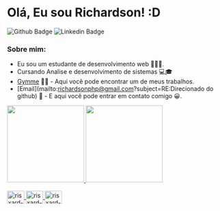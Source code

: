 # Olá, Eu sou Richardson! :D

![Github Badge](https://img.shields.io/badge/-Github-000?style=flat-square&logo=Github&logoColor=white&link=https://github.com/Risxard)
![Linkedin Badge](https://img.shields.io/badge/-LinkedIn-blue?style=flat-square&logo=Linkedin&logoColor=white&link=https://www.linkedin.com/in/richardson-ssouza//)

### Sobre mim:
- Eu sou um estudante de desenvolvimento web 👨🏾‍💻.
- Cursando Analise e desenvolvimento de sistemas 💻🎓
- [Gymme](https://risxard.github.io/Gymme/) 🏋️‍♀️ - Aqui você pode encontrar um de meus trabalhos.
- [Email](mailto:richardsonphp@gmail.com?subject=RE:Direcionado do github) 📧 - E aqui você pode entrar em contato comigo 😀.

 <div>
  <a href="https://github.com/risxard">
  <img height="180em" src="https://github-readme-stats.vercel.app/api?username=risxard&theme=blue-green"/>
  <img height="180em" src="https://github-readme-stats.vercel.app/api/top-langs/?username=risxard&theme=blue-green"/>
</div>
<div style="display: inline_block"><br>
  <img align="center" alt="risxard-HTML" height="30" width="40" src="https://cdn.jsdelivr.net/gh/devicons/devicon/icons/html5/html5-plain-wordmark.svg">
  <img align="center" alt="risxard-CSS" height="30" width="40" src="https://cdn.jsdelivr.net/gh/devicons/devicon/icons/css3/css3-plain-wordmark.svg">
  <img align="center" alt="risxard-javascritp" height="30" width="40" src="https://cdn.jsdelivr.net/gh/devicons/devicon/icons/javascript/javascript-plain.svg">
</div>
